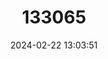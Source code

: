 ---
title: "133065"
category: "Tubipora musica"
draft: false
date: 2024-02-22 13:03:51
languages:
  English: ["Organ Pipe Coral"]
---